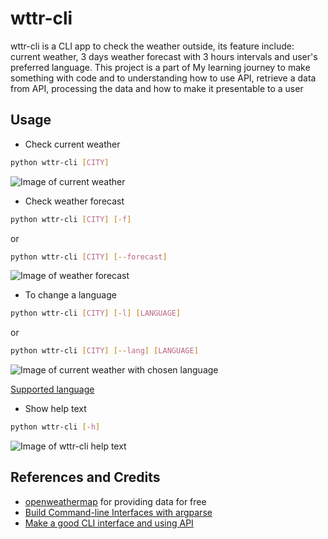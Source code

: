 # wttr-cli

wttr-cli is a CLI app to check the weather outside, its feature include:
current weather, 3 days weather forecast with 3 hours intervals and user's
preferred language. This project is a part of My learning journey to make
something with code and to understanding how to use API, retrieve a data from
API, processing the data and how to make it presentable to a user

## Usage

- Check current weather  

```sh
python wttr-cli [CITY]
```

![Image of current weather](https//github.com/Lmanangka/wttr-cli/blob/main/current_weather.png?raw=true)

- Check weather forecast  

```sh
python wttr-cli [CITY] [-f]
```
or  
```sh
python wttr-cli [CITY] [--forecast]
```

![Image of weather forecast](https//github.com/Lmanangka/wttr-cli/blob/main/weather_forecast.png?raw=true)

- To change a language

```sh
python wttr-cli [CITY] [-l] [LANGUAGE]
```
or
```sh
python wttr-cli [CITY] [--lang] [LANGUAGE]
```

![Image of current weather with chosen language](https//github.com/Lmanangka/wttr-cli/blob/main/current_weather_with_chosen_language.png?raw=true)

[Supported language](https://openweathermap.org/current#multi)

- Show help text

```sh
python wttr-cli [-h]
```

![Image of wttr-cli help text](https//github.com/Lmanangka/wttr-cli/blob/main/help_text.png?raw=true)

## References and Credits
- [openweathermap](https://openweathermap.org/) for providing data for free
- [Build Command-line Interfaces with argparse](https://realpython.com/command-line-interfaces-python-argparse/)
- [Make a good CLI interface and using API](https://realpython.com/build-a-python-weather-app-cli/)
